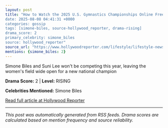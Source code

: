 ```yaml
---
layout: post
title: "How to Watch the 2025 U.S. Gymnastics Championships Online Free
date: 2025-08-08 04:41:31 +0000
categories: gossip
tags: [simone-biles, source-hollywood_reporter, drama-rising]
drama_score: 2
primary_celebrity: simone_biles
source: hollywood_reporter"
source_url: "https://www.hollywoodreporter.com/lifestyle/lifestyle-news/watch-us-gymnastics-championships-online-free-streaming-1235573957/"
mentions: {simone_biles: 2}
---
```



Simone Biles and Suni Lee won't be competing this year, leaving the women's field wide open for a new national champion

**Drama Score:** 2 | **Level:** RISING

**Celebrities Mentioned:** Simone Biles

[Read full article at Hollywood Reporter](https://www.hollywoodreporter.com/lifestyle/lifestyle-news/watch-us-gymnastics-championships-online-free-streaming-1235573957/)

---
*This post was automatically generated from RSS feeds. Drama scores are calculated based on mention frequency and source reliability.*
